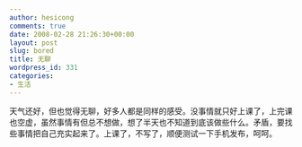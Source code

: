 ```yaml
---
author: hesicong
comments: true
date: 2008-02-28 21:26:30+00:00
layout: post
slug: bored
title: 无聊
wordpress_id: 331
categories:
- 生活
---
```


天气还好，但也觉得无聊，好多人都是同样的感受。没事情就只好上课了，上完课也空虚，虽然事情有但总不想做，想了半天也不知道到底该做些什么。矛盾，要找些事情把自己充实起来了。上课了，不写了，顺便测试一下手机发布，呵呵。
